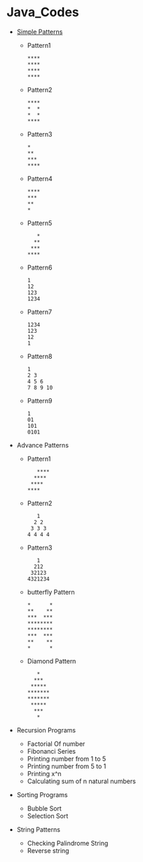 # Java_Codes
* <a href="Shubham13dj/Java_Codes/java_simple_pattern"> Simple Patterns</a>
   - Pattern1
      ```
      ****
      ****
      ****
      ****
      ```
   - Pattern2
      ```
      ****
      *  *
      *  *
      ****
      ```
   - Pattern3
      ```
      *
      **
      ***
      ****
      ```
   - Pattern4
      ```
      ****
      ***
      **
      *
      ```
   - Pattern5
      ```
         *
        **
       ***
      ****
      ```
   - Pattern6
      ```
      1
      12
      123
      1234
      ```
   - Pattern7
      ```
      1234
      123
      12
      1
      ```
   - Pattern8
      ```
      1 
      2 3 
      4 5 6 
      7 8 9 10 
      ```
   - Pattern9
      ```
      1
      01
      101
      0101
      ```

* Advance Patterns
   - Pattern1
      ```
         ****
        ****
       ****
      ****
      ```
   - Pattern2
      ```
         1 
        2 2 
       3 3 3 
      4 4 4 4 
      ```
   - Pattern3
      ```
         1
        212
       32123
      4321234
      ```
   - butterfly Pattern
      ```
      *      *
      **    **
      ***  ***
      ********
      ********
      ***  ***
      **    **
      *      *
      ```
   - Diamond Pattern
      ```
         *
        ***
       *****
      *******
      *******
       *****
        ***
         *
      ```
* Recursion Programs
   - Factorial Of number
   - Fibonanci Series
   - Printing number from 1 to 5
   - Printing number from 5 to 1
   - Printing x^n
   - Calculating sum of n natural numbers
* Sorting Programs 
   - Bubble Sort
   - Selection Sort
* String Patterns
   - Checking Palindrome String
   - Reverse string 
